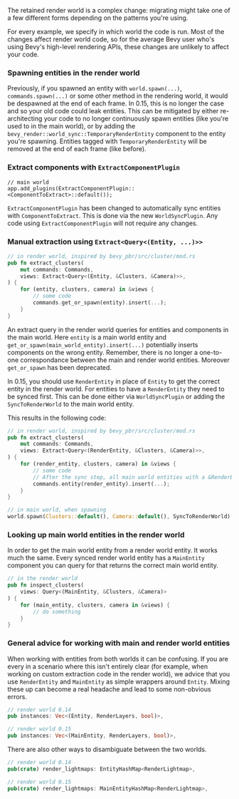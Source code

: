 <!-- Retained Rendering -->
<!-- https://github.com/bevyengine/bevy/pull/14449 Original PR -->
<!-- https://github.com/bevyengine/bevy/pull/15320 Adopted PR -->
<!-- https://github.com/bevyengine/bevy/pull/15582 Synchronized Removed Components -->
<!-- https://github.com/bevyengine/bevy/pull/15756 Type Safe Retained Render World -->
The retained render world is a complex change: migrating might take one of a few different forms depending on the patterns you're using.

For every example, we specify in which world the code is run. Most of the changes affect render world code, so for the average Bevy user who's using Bevy's high-level rendering APIs, these changes are unlikely to affect your code.

### Spawning entities in the render world

Previously, if you spawned an entity with `world.spawn(...)`, `commands.spawn(...)` or some other method in the rendering world, it would be despawned at the end of each frame. In 0.15, this is no longer the case and so your old code could leak entities. This can be mitigated by either re-architecting your code to no longer continuously spawn entities (like you're used to in the main world), or by adding the `bevy_render::world_sync::TemporaryRenderEntity` component to the entity you're spawning. Entities tagged with `TemporaryRenderEntity` will be removed at the end of each frame (like before).

### Extract components with `ExtractComponentPlugin`

```
// main world
app.add_plugins(ExtractComponentPlugin::<ComponentToExtract>::default());
```

`ExtractComponentPlugin` has been changed to automatically sync entities with `ComponentToExtract`. This is done via the new `WorldSyncPlugin`. Any code using `ExtractComponentPlugin` will not require any changes.

### Manual extraction using `Extract<Query<(Entity, ...)>>`

```rust
// in render world, inspired by bevy_pbr/src/cluster/mod.rs
pub fn extract_clusters(
    mut commands: Commands,
    views: Extract<Query<(Entity, &Clusters, &Camera)>>,
) {
    for (entity, clusters, camera) in &views {
        // some code
        commands.get_or_spawn(entity).insert(...);
    }
}
```
An extract query in the render world queries for entities and components in the main world. Here `entity` is a main world entity and `get_or_spawn(main_world_entity).insert(...)` potentially inserts components on the wrong entity. Remember, there is no longer a one-to-one correspondance between the main and render world entities. Moreover `get_or_spawn` has been deprecated.

In 0.15, you should use `RenderEntity` in place of `Entity` to get the correct entity in the render world. For entities to have a `RenderEntity` they need to be synced first. This can be done either via `WorldSyncPlugin` or adding the `SyncToRenderWorld` to the main world entity.

This results in the following code:

```rust
// in render world, inspired by bevy_pbr/src/cluster/mod.rs
pub fn extract_clusters(
    mut commands: Commands,
    views: Extract<Query<(RenderEntity, &Clusters, &Camera)>>,
) {
    for (render_entity, clusters, camera) in &views {
        // some code
        // After the sync step, all main world entities with a &RenderEntity have a corresponding (empty) render world entity. This should never panic.
        commands.entity(render_entity).insert(...);
    }
}

// in main world, when spawning
world.spawn(Clusters::default(), Camera::default(), SyncToRenderWorld)
```

### Looking up main world entities in the render world

In order to get the main world entity from a render world entity. It works much the same. Every synced render world entity has a `MainEntity` component you can query for that returns the correct main world entity.

```rust
// in the render world
pub fn inspect_clusters(
    views: Query<(MainEntity, &Clusters, &Camera)>
) {
    for (main_entity, clusters, camera in &views) {
        // do something
    }
}
```

### General advice for working with main and render world entities

When working with entities from both worlds it can be confusing. If you are every in a scenario where this isn't entirely clear (for example, when working on custom extraction code in the render world), we advice that you use `RenderEntity` and `MainEntity` as simple wrappers around `Entity`. Mixing these up can become a real headache and lead to some non-obvious errors.

```rust
// render world 0.14
pub instances: Vec<(Entity, RenderLayers, bool)>,

// render world 0.15
pub instances: Vec<(MainEntity, RenderLayers, bool)>,
```

There are also other ways to disambiguate between the two worlds.

```rust
// render world 0.14
pub(crate) render_lightmaps: EntityHashMap<RenderLightmap>,

// render world 0.15
pub(crate) render_lightmaps: MainEntityHashMap<RenderLightmap>,
```

